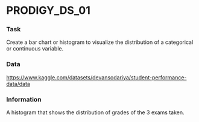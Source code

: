 # PRODIGY_DS_01
### Task
Create a bar chart or histogram to visualize the distribution of a categorical or continuous variable.
### Data
https://www.kaggle.com/datasets/devansodariya/student-performance-data/data
### Information
A histogram that shows the distribution of grades of the 3 exams taken.
